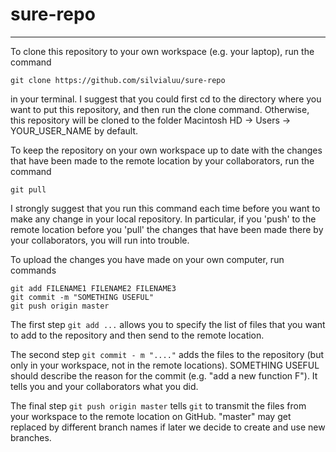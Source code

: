 # sure-repo
------------
To clone this repository to your own workspace (e.g. your laptop), run the command

    git clone https://github.com/silvialuu/sure-repo
    
in your terminal. I suggest that you could first cd to the directory where you want to put this repository, and then run the clone command. Otherwise, this repository will be cloned to the folder Macintosh HD -> Users -> YOUR_USER_NAME by default. 

To keep the repository on your own workspace up to date with the changes that have been made to the remote location by your collaborators, run the command

	git pull

I strongly suggest that you run this command each time before you want to make any change in your local repository. In particular, if you 'push' to the remote location before you 'pull' the changes that have been made there by your collaborators, you will run into trouble. 

To upload the changes you have made on your own computer, run commands

	git add FILENAME1 FILENAME2 FILENAME3
	git commit -m "SOMETHING USEFUL"
	git push origin master

The first step `git add ...` allows you to specify the list of files that you want to add to the repository and then send to the remote location. 

The second step `git commit - m "...."` adds the files to the repository (but only in your workspace, not in the remote locations). SOMETHING USEFUL should describe the reason for the commit (e.g.  "add a new function F"). It tells you and your collaborators what you did. 

The final step `git push origin master` tells `git` to transmit the files from your workspace to the remote location on GitHub. "master" may get replaced by different branch names if later we decide to create and use new branches. 



